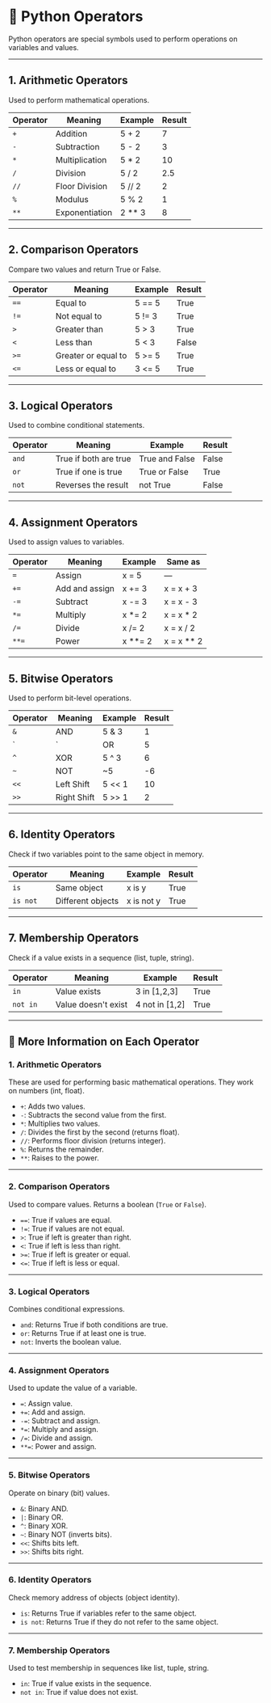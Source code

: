 # 🐍 Python Operators

Python operators are special symbols used to perform operations on variables and values.

---

## 1. Arithmetic Operators
Used to perform mathematical operations.

| Operator | Meaning        | Example  | Result |
|----------|----------------|----------|--------|
| `+`      | Addition        | 5 + 2    | 7      |
| `-`      | Subtraction     | 5 - 2    | 3      |
| `*`      | Multiplication  | 5 * 2    | 10     |
| `/`      | Division        | 5 / 2    | 2.5    |
| `//`     | Floor Division  | 5 // 2   | 2      |
| `%`      | Modulus         | 5 % 2    | 1      |
| `**`     | Exponentiation  | 2 ** 3   | 8      |

---

## 2. Comparison Operators
Compare two values and return True or False.

| Operator | Meaning              | Example   | Result |
|----------|----------------------|-----------|--------|
| `==`     | Equal to             | 5 == 5    | True   |
| `!=`     | Not equal to         | 5 != 3    | True   |
| `>`      | Greater than         | 5 > 3     | True   |
| `<`      | Less than            | 5 < 3     | False  |
| `>=`     | Greater or equal to  | 5 >= 5    | True   |
| `<=`     | Less or equal to     | 3 <= 5    | True   |

---

## 3. Logical Operators
Used to combine conditional statements.

| Operator | Meaning                | Example            | Result |
|----------|------------------------|--------------------|--------|
| `and`    | True if both are true  | True and False     | False  |
| `or`     | True if one is true    | True or False      | True   |
| `not`    | Reverses the result    | not True           | False  |

---

## 4. Assignment Operators
Used to assign values to variables.

| Operator | Meaning         | Example   | Same as     |
|----------|------------------|-----------|-------------|
| `=`      | Assign           | x = 5     | —           |
| `+=`     | Add and assign   | x += 3    | x = x + 3   |
| `-=`     | Subtract         | x -= 3    | x = x - 3   |
| `*=`     | Multiply         | x *= 2    | x = x * 2   |
| `/=`     | Divide           | x /= 2    | x = x / 2   |
| `**=`    | Power            | x **= 2   | x = x ** 2  |

---

## 5. Bitwise Operators
Used to perform bit-level operations.

| Operator | Meaning    | Example   | Result |
|----------|------------|-----------|--------|
| `&`      | AND        | 5 & 3     | 1      |
| `|`      | OR         | 5 | 3     | 7      |
| `^`      | XOR        | 5 ^ 3     | 6      |
| `~`      | NOT        | ~5        | -6     |
| `<<`     | Left Shift | 5 << 1    | 10     |
| `>>`     | Right Shift| 5 >> 1    | 2      |

---

## 6. Identity Operators
Check if two variables point to the same object in memory.

| Operator | Meaning               | Example     | Result |
|----------|------------------------|-------------|--------|
| `is`     | Same object            | x is y      | True   |
| `is not` | Different objects      | x is not y  | True   |

---

## 7. Membership Operators
Check if a value exists in a sequence (list, tuple, string).

| Operator | Meaning           | Example          | Result |
|----------|-------------------|------------------|--------|
| `in`     | Value exists      | 3 in [1,2,3]     | True   |
| `not in` | Value doesn't exist| 4 not in [1,2]  | True   |


---

## 📘 More Information on Each Operator

### 1. Arithmetic Operators
These are used for performing basic mathematical operations. They work on numbers (int, float).

- `+`: Adds two values.
- `-`: Subtracts the second value from the first.
- `*`: Multiplies two values.
- `/`: Divides the first by the second (returns float).
- `//`: Performs floor division (returns integer).
- `%`: Returns the remainder.
- `**`: Raises to the power.

---

### 2. Comparison Operators
Used to compare values. Returns a boolean (`True` or `False`).

- `==`: True if values are equal.
- `!=`: True if values are not equal.
- `>`: True if left is greater than right.
- `<`: True if left is less than right.
- `>=`: True if left is greater or equal.
- `<=`: True if left is less or equal.

---

### 3. Logical Operators
Combines conditional expressions.

- `and`: Returns True if both conditions are true.
- `or`: Returns True if at least one is true.
- `not`: Inverts the boolean value.

---

### 4. Assignment Operators
Used to update the value of a variable.

- `=`: Assign value.
- `+=`: Add and assign.
- `-=`: Subtract and assign.
- `*=`: Multiply and assign.
- `/=`: Divide and assign.
- `**=`: Power and assign.

---

### 5. Bitwise Operators
Operate on binary (bit) values.

- `&`: Binary AND.
- `|`: Binary OR.
- `^`: Binary XOR.
- `~`: Binary NOT (inverts bits).
- `<<`: Shifts bits left.
- `>>`: Shifts bits right.

---

### 6. Identity Operators
Check memory address of objects (object identity).

- `is`: Returns True if variables refer to the same object.
- `is not`: Returns True if they do not refer to the same object.

---

### 7. Membership Operators
Used to test membership in sequences like list, tuple, string.

- `in`: True if value exists in the sequence.
- `not in`: True if value does not exist.


